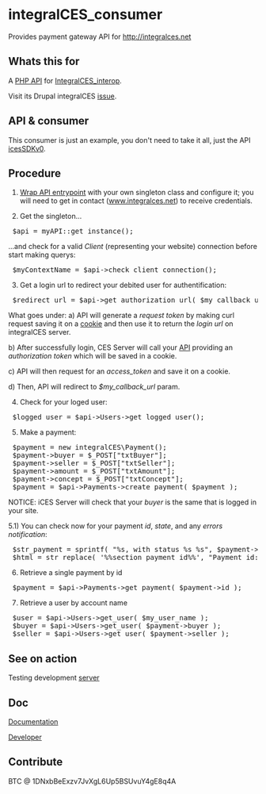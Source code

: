 integralCES_consumer
====================

Provides payment gateway API for http://integralces.net

Whats this for
----------------------------------
A [PHP API](https://github.com/aleph1888/integralCES_consumer/tree/master/includes/icesSDKv0) for [IntegralCES_interop](https://github.com/aleph1888/integralCES_interop). 

Visit its Drupal integralCES [issue](https://drupal.org/node/2215169).


API & consumer
-------------
This consumer is just an example, you don't need to take it all, just the API [icesSDKv0](https://github.com/aleph1888/integralCES_consumer/tree/master/includes/icesSDKv0).


Procedure
--------------
1) [Wrap API entrypoint](https://github.com/aleph1888/integralCES_consumer/blob/master/includes/myAPI.inc) with your own singleton class and configure it; you will need to get in contact (www.integralces.net) to receive credentials.

2) Get the singleton...
<pre>
 $api = myAPI::get_instance();
</pre>

...and check for a valid *Client* (representing your website) connection before start making querys:
<pre>
 $myContextName = $api->check_client_connection();
</pre>

3) Get a login url to redirect your debited user for authentification:
<pre>
 $redirect_url = $api->get_authorization_url( $my_callback_url );
</pre>

What goes under:
 a) API will generate a *request token* by making curl request saving it on a [cookie](https://github.com/aleph1888/integralCES_consumer/blob/master/includes/icesSDKv0/tools/tokenTool.inc) and then use it to return the *login url* on integralCES server.

 b) After successfully login, CES Server will call your [API](https://github.com/aleph1888/integralCES_consumer/blob/master/includes/icesSDKv0/tools/requestAccessToken.php) providing an *authorization token* which will be saved in a cookie. 
 
 c) API will then request for an *access_token* and save it on a cookie.
 
 d) Then, API will redirect to *$my_callback_url* param.

4) Check for your loged user:
<pre>
 $logged_user = $api->Users->get_logged_user();
</pre>

5) Make a payment:
<pre>
 $payment = new integralCES\Payment();
 $payment->buyer = $_POST["txtBuyer"];
 $payment->seller = $_POST["txtSeller"];
 $payment->amount = $_POST["txtAmount"];
 $payment->concept = $_POST["txtConcept"];
 $payment = $api->Payments->create_payment( $payment );
</pre>

NOTICE: iCES Server will check that your *buyer* is the same that is logged in your site.

5.1) You can check now for your payment *id*, *state*, and any *errors notification*:
<pre>
 $str_payment = sprintf( "%s, with status %s %s", $payment->id, $payment->get_state(), $payment->result );
 $html = str_replace( '%%section_payment_id%%', "Payment id: " . $str_payment, $html );
</pre>

6) Retrieve a single payment by id
<pre>
 $payment = $api->Payments->get_payment( $payment->id );
</pre> 

7) Retrieve a user by account name
<pre>
 $user = $api->Users->get_user( $my_user_name );
 $buyer = $api->Users->get_user( $payment->buyer );
 $seller = $api->Users->get_user( $payment->seller );
</pre>

See on action
----------------
Testing development [server](http://cicicdev.enredaos.net/cesinterop)


Doc
---------------
[Documentation](https://wiki.enredaos.net/index.php?title=COOPFUND-DEV#integralCES_interop)

[Developer](http://www.integralces.net/doc/developer)

Contribute
--------------
BTC @ 1DNxbBeExzv7JvXgL6Up5BSUvuY4gE8q4A
